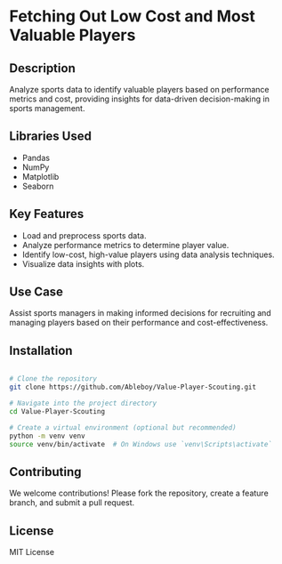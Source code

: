 # Fetching Out Low Cost and Most Valuable Players

## Description

Analyze sports data to identify valuable players based on performance metrics and cost, providing insights for data-driven decision-making in sports management.

## Libraries Used

- Pandas
- NumPy
- Matplotlib
- Seaborn

## Key Features

- Load and preprocess sports data.
- Analyze performance metrics to determine player value.
- Identify low-cost, high-value players using data analysis techniques.
- Visualize data insights with plots.

## Use Case

Assist sports managers in making informed decisions for recruiting and managing players based on their performance and cost-effectiveness.

## Installation
```bash

# Clone the repository
git clone https://github.com/Ableboy/Value-Player-Scouting.git

# Navigate into the project directory
cd Value-Player-Scouting

# Create a virtual environment (optional but recommended)
python -m venv venv
source venv/bin/activate  # On Windows use `venv\Scripts\activate`
```

## Contributing

We welcome contributions! Please fork the repository, create a feature branch, and submit a pull request.

## License

MIT License